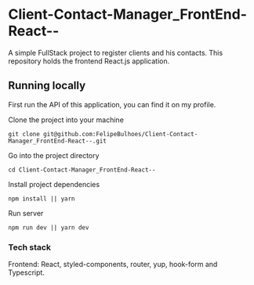 # Client-Contact-Manager_FrontEnd-React--
A simple FullStack project to register clients and his contacts. This repository holds the frontend React.js application.

## Running locally

First run the API of this application, you can find it on my profile.

Clone the project into your machine
```
git clone git@github.com:FelipeBulhoes/Client-Contact-Manager_FrontEnd-React--.git
```
Go into the project directory
```
cd Client-Contact-Manager_FrontEnd-React--
```
Install project dependencies
```
npm install || yarn
```
Run server
```
npm run dev || yarn dev 
```

### Tech stack
Frontend: React, styled-components, router, yup, hook-form and Typescript.
